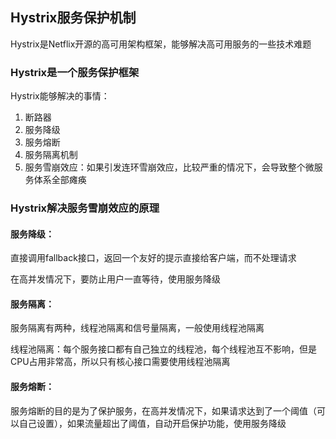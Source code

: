 ## Hystrix服务保护机制

Hystrix是Netflix开源的高可用架构框架，能够解决高可用服务的一些技术难题

### Hystrix是一个服务保护框架

Hystrix能够解决的事情：
1. 断路器
2. 服务降级
3. 服务熔断
4. 服务隔离机制
5. 服务雪崩效应：如果引发连环雪崩效应，比较严重的情况下，会导致整个微服务体系全部瘫痪


### Hystrix解决服务雪崩效应的原理

#### 服务降级：
直接调用fallback接口，返回一个友好的提示直接给客户端，而不处理请求

在高并发情况下，要防止用户一直等待，使用服务降级

#### 服务隔离：
服务隔离有两种，线程池隔离和信号量隔离，一般使用线程池隔离

线程池隔离：每个服务接口都有自己独立的线程池，每个线程池互不影响，但是CPU占用非常高，所以只有核心接口需要使用线程池隔离

#### 服务熔断：
服务熔断的目的是为了保护服务，在高并发情况下，如果请求达到了一个阈值（可以自己设置），如果流量超出了阈值，自动开启保护功能，使用服务降级